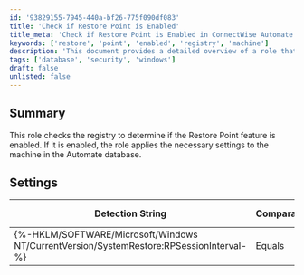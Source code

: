```yaml
---
id: '93829155-7945-440a-bf26-775f090df083'
title: 'Check if Restore Point is Enabled'
title_meta: 'Check if Restore Point is Enabled in ConnectWise Automate'
keywords: ['restore', 'point', 'enabled', 'registry', 'machine']
description: 'This document provides a detailed overview of a role that checks whether the Restore Point feature is enabled in the Windows registry. If enabled, the role applies the necessary settings to the machine in the ConnectWise Automate database, ensuring proper system restore functionality.'
tags: ['database', 'security', 'windows']
draft: false
unlisted: false
---
```


## Summary

This role checks the registry to determine if the Restore Point feature is enabled. If it is enabled, the role applies the necessary settings to the machine in the Automate database.

## Settings

| Detection String                                             | Comparator | Result | Applicable OS |
|------------------------------------------------------------|------------|--------|----------------|
| \{%-HKLM/SOFTWARE/Microsoft/Windows NT/CurrentVersion/SystemRestore:RPSessionInterval-%} | Equals     | 1      | Windows        |
